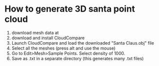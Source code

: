 # How to generate 3D santa point cloud

1. download mesh data at
2. download and install CloudCompare
3. Launch CloudCompare and load the downloaded "Santa Claus.obj" file  
4. Select all the meshes (press alt and use the mouse)
5. Go to Edit>Mesh>Sample Points. Select density of 1000.
6. Save as .txt in a separate directory (this generates many .txt files)
